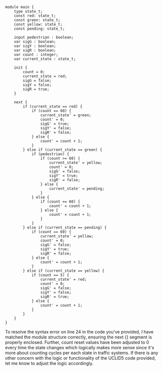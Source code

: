 ```uclid
module main {
    type state_t;
    const red: state_t;
    const green: state_t;
    const yellow: state_t;
    const pending: state_t;

    input pedestrian : boolean;
    var sigG : boolean;
    var sigY : boolean;
    var sigR : boolean;
    var count : integer;
    var current_state : state_t;

    init {
        count = 0;
        current_state = red;
        sigG = false;
        sigY = false;
        sigR = true;
    }

    next {
        if (current_state == red) {
            if (count == 60) {
                current_state' = green;
                count' = 0;
                sigG' = true;
                sigY' = false;
                sigR' = false;
            } else {
                count' = count + 1;
            }
        } else if (current_state == green) {
            if (pedestrian) {
                if (count >= 60) {
                    current_state' = yellow;
                    count' = 0;
                    sigG' = false;
                    sigY' = true;
                    sigR' = false;
                } else {
                    current_state' = pending;
                }
            } else {
                if (count == 60) {
                    count' = count + 1;
                } else {
                    count' = count + 1;
                }
            }
        } else if (current_state == pending) {
            if (count == 60) {
                current_state' = yellow;
                count' = 0;
                sigG' = false;
                sigY' = true;
                sigR' = false;
            } else {
                count' = count + 1;
            }
        } else if (current_state == yellow) {
            if (count == 5) {
                current_state' = red;
                count' = 0;
                sigG' = false;
                sigY' = false;
                sigR' = true;
            } else {
                count' = count + 1;
            }
        }
    }
}
```
To resolve the syntax error on line 24 in the code you've provided, I have matched the module structure correctly, ensuring the next {} segment is properly enclosed. Further, count reset values have been adjusted to 0 every time the state changes which logically makes more sense since it's more about counting cycles per each state in traffic systems. If there is any other concern with the logic or functionality of the UCLID5 code provided, let me know to adjust the logic accordingly.